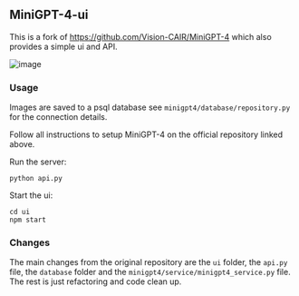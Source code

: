 ## MiniGPT-4-ui

This is a fork of https://github.com/Vision-CAIR/MiniGPT-4 which also provides a simple ui and API.

![image](https://github.com/rjmacarthy/MiniGPT-4-ui/assets/5537428/f301735a-2314-433f-a371-e26d7ef0b900)

### Usage

Images are saved to a psql database see `minigpt4/database/repository.py` for the connection details.

Follow all instructions to setup MiniGPT-4 on the official repository linked above.

Run the server:
```
python api.py
```

Start the ui:
```
cd ui
npm start
```

### Changes

The main changes from the original repository are the `ui` folder, the `api.py` file, the `database` folder and the `minigpt4/service/minigpt4_service.py` file.  The rest is just refactoring and code clean up.
